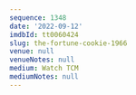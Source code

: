 ```yaml
---
sequence: 1348
date: '2022-09-12'
imdbId: tt0060424
slug: the-fortune-cookie-1966
venue: null
venueNotes: null
medium: Watch TCM
mediumNotes: null
---
```


